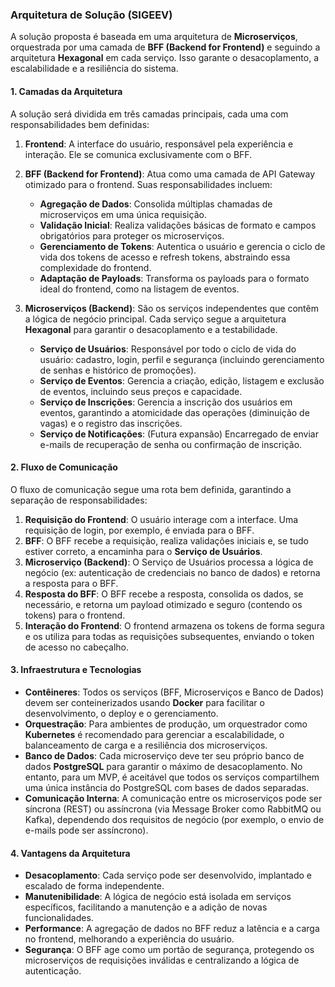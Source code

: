 ### **Arquitetura de Solução (SIGEEV)**

A solução proposta é baseada em uma arquitetura de **Microserviços**, orquestrada por uma camada de **BFF (Backend for Frontend)** e seguindo a arquitetura **Hexagonal** em cada serviço. Isso garante o desacoplamento, a escalabilidade e a resiliência do sistema.

#### **1. Camadas da Arquitetura**

A solução será dividida em três camadas principais, cada uma com responsabilidades bem definidas:

1.  **Frontend**: A interface do usuário, responsável pela experiência e interação. Ele se comunica exclusivamente com o BFF.

2.  **BFF (Backend for Frontend)**: Atua como uma camada de API Gateway otimizado para o frontend. Suas responsabilidades incluem:
    * **Agregação de Dados**: Consolida múltiplas chamadas de microserviços em uma única requisição.
    * **Validação Inicial**: Realiza validações básicas de formato e campos obrigatórios para proteger os microserviços.
    * **Gerenciamento de Tokens**: Autentica o usuário e gerencia o ciclo de vida dos tokens de acesso e refresh tokens, abstraindo essa complexidade do frontend.
    * **Adaptação de Payloads**: Transforma os payloads para o formato ideal do frontend, como na listagem de eventos.

3.  **Microserviços (Backend)**: São os serviços independentes que contêm a lógica de negócio principal. Cada serviço segue a arquitetura **Hexagonal** para garantir o desacoplamento e a testabilidade.
    * **Serviço de Usuários**: Responsável por todo o ciclo de vida do usuário: cadastro, login, perfil e segurança (incluindo gerenciamento de senhas e histórico de promoções).
    * **Serviço de Eventos**: Gerencia a criação, edição, listagem e exclusão de eventos, incluindo seus preços e capacidade.
    * **Serviço de Inscrições**: Gerencia a inscrição dos usuários em eventos, garantindo a atomicidade das operações (diminuição de vagas) e o registro das inscrições.
    * **Serviço de Notificações**: (Futura expansão) Encarregado de enviar e-mails de recuperação de senha ou confirmação de inscrição.

#### **2. Fluxo de Comunicação**

O fluxo de comunicação segue uma rota bem definida, garantindo a separação de responsabilidades:

1.  **Requisição do Frontend**: O usuário interage com a interface. Uma requisição de login, por exemplo, é enviada para o BFF.
2.  **BFF**: O BFF recebe a requisição, realiza validações iniciais e, se tudo estiver correto, a encaminha para o **Serviço de Usuários**.
3.  **Microserviço (Backend)**: O Serviço de Usuários processa a lógica de negócio (ex: autenticação de credenciais no banco de dados) e retorna a resposta para o BFF.
4.  **Resposta do BFF**: O BFF recebe a resposta, consolida os dados, se necessário, e retorna um payload otimizado e seguro (contendo os tokens) para o frontend.
5.  **Interação do Frontend**: O frontend armazena os tokens de forma segura e os utiliza para todas as requisições subsequentes, enviando o token de acesso no cabeçalho.

#### **3. Infraestrutura e Tecnologias**

* **Contêineres**: Todos os serviços (BFF, Microserviços e Banco de Dados) devem ser conteinerizados usando **Docker** para facilitar o desenvolvimento, o deploy e o gerenciamento.
* **Orquestração**: Para ambientes de produção, um orquestrador como **Kubernetes** é recomendado para gerenciar a escalabilidade, o balanceamento de carga e a resiliência dos microserviços.
* **Banco de Dados**: Cada microserviço deve ter seu próprio banco de dados **PostgreSQL** para garantir o máximo de desacoplamento. No entanto, para um MVP, é aceitável que todos os serviços compartilhem uma única instância do PostgreSQL com bases de dados separadas.
* **Comunicação Interna**: A comunicação entre os microserviços pode ser síncrona (REST) ou assíncrona (via Message Broker como RabbitMQ ou Kafka), dependendo dos requisitos de negócio (por exemplo, o envio de e-mails pode ser assíncrono).

#### **4. Vantagens da Arquitetura**

* **Desacoplamento**: Cada serviço pode ser desenvolvido, implantado e escalado de forma independente.
* **Manutenibilidade**: A lógica de negócio está isolada em serviços específicos, facilitando a manutenção e a adição de novas funcionalidades.
* **Performance**: A agregação de dados no BFF reduz a latência e a carga no frontend, melhorando a experiência do usuário.
* **Segurança**: O BFF age como um portão de segurança, protegendo os microserviços de requisições inválidas e centralizando a lógica de autenticação.